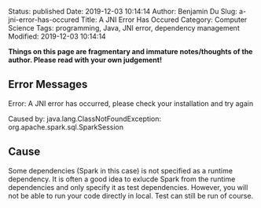 Status: published
Date: 2019-12-03 10:14:14
Author: Benjamin Du
Slug: a-jni-error-has-occured
Title: A JNI Error Has Occured
Category: Computer Science
Tags: programming, Java, JNI error, dependency management
Modified: 2019-12-03 10:14:14

**Things on this page are fragmentary and immature notes/thoughts of the author. Please read with your own judgement!**

## Error Messages

Error: A JNI error has occurred, please check your installation and try again 

Caused by: java.lang.ClassNotFoundException: org.apache.spark.sql.SparkSession


## Cause

Some dependencies (Spark in this case) is not specified as a runtime dependency.
It is often a good idea to exlucde Spark from the runtime dependencies
and only specify it as test dependencies.
However, 
you will not be able to run your code directly in local.
Test can still be run of course.
